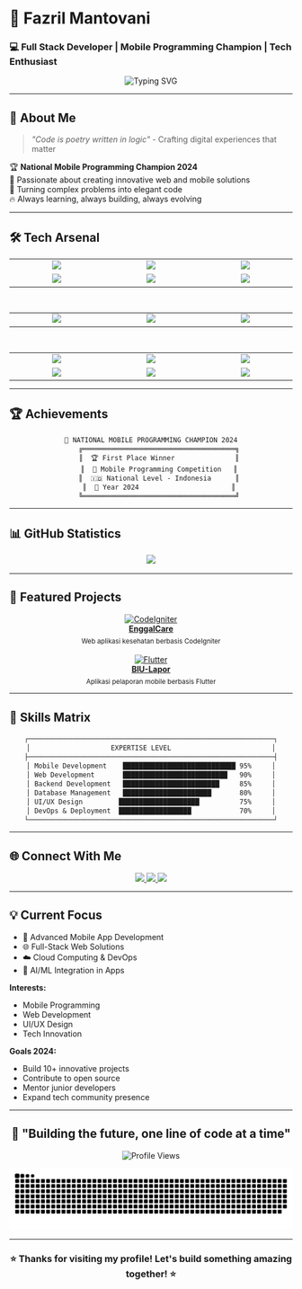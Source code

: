 # 🚀 Fazril Mantovani
### 💻 Full Stack Developer | Mobile Programming Champion | Tech Enthusiast

<div align="center">

![Typing SVG][def]

</div>

---

## 🎯 About Me

> *"Code is poetry written in logic"* - Crafting digital experiences that matter

🏆 **National Mobile Programming Champion 2024**  
🌟 Passionate about creating innovative web and mobile solutions  
🎨 Turning complex problems into elegant code  
🔥 Always learning, always building, always evolving  

---

## 🛠️ Tech Arsenal
<div align="center"> <table> <tr> <td align="center" width="200"> <img src="https://img.shields.io/badge/PHP-777BB4?style=for-the-badge&logo=php&logoColor=white"/><br><b></b> </td> <td align="center" width="200"> <img src="https://img.shields.io/badge/Java-ED8B00?style=for-the-badge&logo=openjdk&logoColor=white"/><br><b></b> </td> <td align="center" width="200"> <img src="https://img.shields.io/badge/JavaScript-F7DF1E?style=for-the-badge&logo=javascript&logoColor=black"/><br><b></b> </td> </tr> <tr> <td align="center"> <img src="https://img.shields.io/badge/C%2B%2B-00599C?style=for-the-badge&logo=c%2B%2B&logoColor=white"/><br><b></b> </td> <td align="center"> <img src="https://img.shields.io/badge/Python-3776AB?style=for-the-badge&logo=python&logoColor=white"/><br><b></b> </td> <td align="center"> <img src="https://img.shields.io/badge/Dart-0175C2?style=for-the-badge&logo=dart&logoColor=white"/><br><b></b> </td> </tr> </table> <br> <table> <tr> <td align="center" width="200"> <img src="https://img.shields.io/badge/HTML5-E34F26?style=for-the-badge&logo=html5&logoColor=white"/><br><b></b> </td> <td align="center" width="200"> <img src="https://img.shields.io/badge/CSS3-1572B6?style=for-the-badge&logo=css3&logoColor=white"/><br><b></b> </td> <td align="center" width="200"> <img src="https://img.shields.io/badge/Flutter-02569B?style=for-the-badge&logo=flutter&logoColor=white"/><br><b></b> </td> </tr> </table> <br> <table> <tr> <td align="center" width="200"> <img src="https://img.shields.io/badge/VS%20Code-007ACC?style=for-the-badge&logo=visual-studio-code&logoColor=white"/><br><b></b> </td> <td align="center" width="200"> <img src="https://img.shields.io/badge/NetBeans-1B6AC6?style=for-the-badge&logo=apache-netbeans-ide&logoColor=white"/><br><b></b> </td> <td align="center" width="200"> <img src="https://img.shields.io/badge/Laragon-0E83CD?style=for-the-badge&logo=laragon&logoColor=white"/><br><b></b> </td> </tr> <tr> <td align="center"> <img src="https://img.shields.io/badge/XAMPP-FB7A24?style=for-the-badge&logo=xampp&logoColor=white"/><br><b></b> </td> <td align="center"> <img src="https://img.shields.io/badge/Firebase-FFCA28?style=for-the-badge&logo=firebase&logoColor=black"/><br><b></b> </td> <td align="center"> <img src="https://img.shields.io/badge/SQLite-003B57?style=flat&logo=sqlite&logoColor=white"/><br><b></b> </td> </tr> </table> </div>

---

## 🏆 Achievements

<div align="center">

```
🥇 NATIONAL MOBILE PROGRAMMING CHAMPION 2024
    ╔══════════════════════════════════════╗
    ║  🏆 First Place Winner               ║
    ║  📱 Mobile Programming Competition   ║
    ║  🇮🇩 National Level - Indonesia      ║
    ║  📅 Year 2024                       ║
    ╚══════════════════════════════════════╝
```

</div>

---

## 📊 GitHub Statistics

<div align="center">

<p>


  <img height="160em" src="https://github-readme-stats.vercel.app/api/top-langs/?username=Fazril210&layout=compact&langs_count=8&theme=tokyonight"/>
</p>


</div>

---

## 🌟 Featured Projects

<div align="center">

<a href="https://github.com/Fazril210/EnggalCare" target="_blank">
  <img src="https://img.shields.io/badge/CodeIgniter-%23EF4223.svg?style=for-the-badge&logo=codeIgniter&logoColor=white" alt="CodeIgniter"/>
  <br>
  <b>EnggalCare</b>
</a>
<br>
<sub>Web aplikasi kesehatan berbasis CodeIgniter</sub>
<br><br>

<a href="https://github.com/Fazril210/BIU-Lapor" target="_blank">
  <img src="https://img.shields.io/badge/Flutter-%2302569B.svg?style=for-the-badge&logo=Flutter&logoColor=white" alt="Flutter"/>
  <br>
  <b>BIU-Lapor</b>
</a>
<br>
<sub>Aplikasi pelaporan mobile berbasis Flutter</sub>

</div>

---

## 🎯 Skills Matrix

<div align="center">

```
┌─────────────────────────────────────────────────────────────┐
│                    EXPERTISE LEVEL                         │
├─────────────────────────────────────────────────────────────┤
│ Mobile Development    ████████████████████████████ 95%     │
│ Web Development       ██████████████████████████   90%     │
│ Backend Development   ████████████████████████     85%     │
│ Database Management   ██████████████████████       80%     │
│ UI/UX Design         ████████████████████          75%     │
│ DevOps & Deployment  ██████████████████            70%     │
└─────────────────────────────────────────────────────────────┘
```

</div>

---

## 🌐 Connect With Me

<div align="center">

<p>
  <a href="https://www.instagram.com/fazrilmntv_/" target="_blank">
    <img src="https://img.shields.io/badge/Instagram-E4405F?style=for-the-badge&logo=instagram&logoColor=white"/>
  </a>
  <a href="https://www.linkedin.com/in/fazril-m-1926a8218/" target="_blank">
    <img src="https://img.shields.io/badge/LinkedIn-0077B5?style=for-the-badge&logo=linkedin&logoColor=white"/>
  </a>
  <a href="https://github.com/Fazril210" target="_blank">
    <img src="https://img.shields.io/badge/GitHub-100000?style=for-the-badge&logo=github&logoColor=white"/>
  </a>
</p>

</div>

---

## 💡 Current Focus

- 🚀 Advanced Mobile App Development
- 🌐 Full-Stack Web Solutions
- ☁️ Cloud Computing & DevOps
- 🤖 AI/ML Integration in Apps

**Interests:**
- Mobile Programming
- Web Development
- UI/UX Design
- Tech Innovation

**Goals 2024:**
- Build 10+ innovative projects
- Contribute to open source
- Mentor junior developers
- Expand tech community presence

---

<div align="center">

## 🚀 "Building the future, one line of code at a time"

![Profile Views](https://komarev.com/ghpvc/?username=Fazril210&color=00D4FF&style=for-the-badge)

<img src="https://raw.githubusercontent.com/Platane/snk/output/github-contribution-grid-snake.svg" alt="Snake eating my contributions" />

---

### ⭐ Thanks for visiting my profile! Let's build something amazing together! ⭐

</div>

[def]: https://readme-typing-svg.herokuapp.com?font=JetBrains+Mono&weight=600&size=28&duration=3000&pause=1000&color=00D4FF&center=true&vCenter=true&random=false&width=600&height=70&lines=Welcome+to+my+Digital+Universe+🌌;Building+Tomorrow's+Applications+🚀;Mobile+and+Web+Programming+Expert+💻
